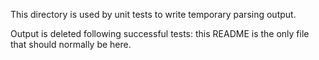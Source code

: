 This directory is used by unit tests to write temporary parsing output.

Output is deleted following successful tests:  this README is the only file that should normally be here.
